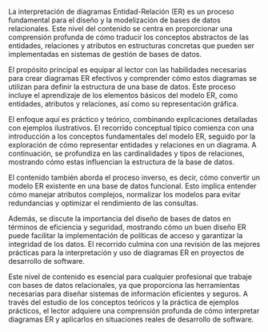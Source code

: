 La interpretación de diagramas Entidad-Relación (ER) es un proceso fundamental para el diseño y la modelización de bases de datos relacionales. Este nivel del contenido se centra en proporcionar una comprensión profunda de cómo traducir los conceptos abstractos de las entidades, relaciones y atributos en estructuras concretas que pueden ser implementadas en sistemas de gestión de bases de datos.

El propósito principal es equipar al lector con las habilidades necesarias para crear diagramas ER efectivos y comprender cómo estos diagramas se utilizan para definir la estructura de una base de datos. Este proceso incluye el aprendizaje de los elementos básicos del modelo ER, como entidades, atributos y relaciones, así como su representación gráfica.

El enfoque aquí es práctico y teórico, combinando explicaciones detalladas con ejemplos ilustrativos. El recorrido conceptual típico comienza con una introducción a los conceptos fundamentales del modelo ER, seguido por la exploración de cómo representar entidades y relaciones en un diagrama. A continuación, se profundiza en las cardinalidades y tipos de relaciones, mostrando cómo estas influencian la estructura de la base de datos.

El contenido también aborda el proceso inverso, es decir, cómo convertir un modelo ER existente en una base de datos funcional. Esto implica entender cómo manejar atributos complejos, normalizar los modelos para evitar redundancias y optimizar el rendimiento de las consultas.

Además, se discute la importancia del diseño de bases de datos en términos de eficiencia y seguridad, mostrando cómo un buen diseño ER puede facilitar la implementación de políticas de acceso y garantizar la integridad de los datos. El recorrido culmina con una revisión de las mejores prácticas para la interpretación y uso de diagramas ER en proyectos de desarrollo de software.

Este nivel de contenido es esencial para cualquier profesional que trabaje con bases de datos relacionales, ya que proporciona las herramientas necesarias para diseñar sistemas de información eficientes y seguros. A través del estudio de los conceptos teóricos y la práctica de ejemplos prácticos, el lector adquiere una comprensión profunda de cómo interpretar diagramas ER y aplicarlos en situaciones reales de desarrollo de software.
